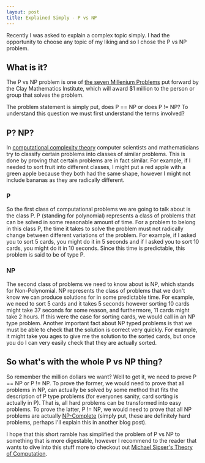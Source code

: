 ```yaml
---
layout: post
title: Explained Simply - P vs NP
---
```


Recently I was asked to explain a complex topic simply. I had the opportunity to choose any topic of my liking and so I chose the P vs NP problem.

## What is it?

The P vs NP problem is one of [the seven Millenium Problems](http://www.claymath.org/millennium-problems) put forward by the Clay Mathematics Institute, which will award $1 million to the person or group that solves the problem.

The problem statement is simply put, does P == NP or does P != NP? To understand this question we must first understand the terms involved?

## P? NP?

In [computational complexity theory](https://en.wikipedia.org/wiki/Computational_complexity_theory) computer scientists and mathematicians try to classify certain problems into classes of similar problems. This is done by proving that certain problems are in fact similar. For example, if I needed to sort fruit into different classes, I might put a red apple with a green apple because they both had the same shape, however I might not include bananas as they are radically different. 

### P

So the first class of computational problems we are going to talk about is the class P. P (standing for polynomial) represents a class of problems that can be solved in some reasonable amount of time. For a problem to belong in this class P, the time it takes to solve the problem must not radically change between different variations of the problem. For example, if I asked you to sort 5 cards, you might do it in 5 seconds and if I asked you to sort 10 cards, you might do it in 10 seconds. Since this time is predictable, this problem is said to be of type P.

### NP

The second class of problems we need to know about is NP, which stands for Non-Polynomial. NP represents the class of problems that we don't know we can produce solutions for in some predictable time. For example, we need to sort 5 cards and it takes 5 seconds however sorting 10 cards might take 37 seconds for some reason, and furthermore, 11 cards might take 2 hours. If this were the case for sorting cards, we would call in an NP type problem. Another important fact about NP typed problems is that we must be able to check that the solution is correct very quickly. For example, it might take you ages to give me the solution to the sorted cards, but once you do I can very easily check that they are actually sorted.

## So what's with the whole P vs NP thing?

So remember the million dollars we want? Well to get it, we need to prove P == NP or P != NP. To prove the former, we would need to prove that all problems in NP, can actually be solved by some method that fits the description of P type problems (for everyones sanity, card sorting is actually in P). That is, all hard problems can be transformed into easy problems. To prove the latter, P != NP, we would need to prove that all NP problems are actually [NP-Complete](https://en.wikipedia.org/wiki/NP-completeness) (simply put, these are definitely hard problems, perhaps I'll explain this in another blog post). 

I hope that this short ramble has simplified the problem of P vs NP to something that is more digestable, however I recommend to the reader that wants to dive into this stuff more to checkout out [Michael Sipser's Theory of Computation](https://www.amazon.com/Introduction-Theory-Computation-Michael-Sipser/dp/113318779X).  
